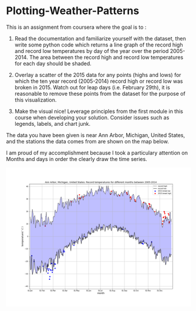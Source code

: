 # Plotting-Weather-Patterns

This is an assignment from coursera where the goal is to :

1. Read the documentation and familiarize yourself with the dataset, then write some python code which returns a line graph of 
the record high and record low temperatures by day of the year over the period 
2005-2014. The area between the record high and record low temperatures for each day should be shaded.

2. Overlay a scatter of the 2015 data for any points (highs and lows) for which the ten year record (2005-2014) record high or record low was broken in 2015.
Watch out for leap days (i.e. February 29th), it is reasonable to remove these points from the dataset for 
the purpose of this visualization.

2. Make the visual nice! Leverage principles from the first module in this course when developing your solution. 
Consider issues such as legends, labels, and chart junk.

The data you have been given is near Ann Arbor, Michigan, United States, and the stations the data comes 
from are shown on the map below.

I am proud of my accomplishment because I took a particulary attention on Months and days in order the clearly draw the time series.

![plotting Patterns](https://github.com/SAAHMATHWORKS/Plotting-Weather-Patterns/blob/master/Plotting%20Weather%20Patterns.png)
